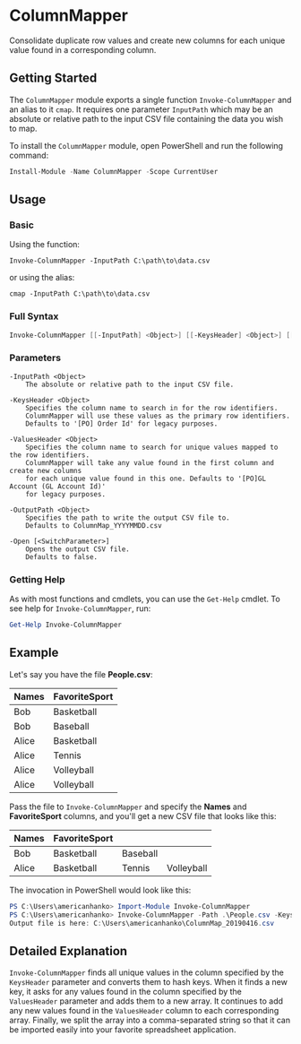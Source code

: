 # ColumnMapper

Consolidate duplicate row values and create new columns for each unique value found in a corresponding column.

## Getting Started

The `ColumnMapper` module exports a single function `Invoke-ColumnMapper` and an alias to it `cmap`. It requires one parameter `InputPath` which may be an absolute or relative path to the input CSV file containing the data you wish to map.

To install the `ColumnMapper` module, open PowerShell and run the following command:

```powershell
Install-Module -Name ColumnMapper -Scope CurrentUser
```

## Usage

### Basic

Using the function:

```
Invoke-ColumnMapper -InputPath C:\path\to\data.csv
```

or using the alias:

```
cmap -InputPath C:\path\to\data.csv
```

### Full Syntax

```powershell
Invoke-ColumnMapper [[-InputPath] <Object>] [[-KeysHeader] <Object>] [[-OutputPath] <Object>] [[-ValuesHeader] <Object>] [-NoExport] [-Open] [<CommonParameters>]
```

### Parameters

    -InputPath <Object>
        The absolute or relative path to the input CSV file.

    -KeysHeader <Object>
        Specifies the column name to search in for the row identifiers.
        ColumnMapper will use these values as the primary row identifiers.
        Defaults to '[PO] Order Id' for legacy purposes.

    -ValuesHeader <Object>
        Specifies the column name to search for unique values mapped to the row identifiers.
        ColumnMapper will take any value found in the first column and create new columns
        for each unique value found in this one. Defaults to '[PO]GL Account (GL Account Id)'
        for legacy purposes.

    -OutputPath <Object>
        Specifies the path to write the output CSV file to.
        Defaults to ColumnMap_YYYYMMDD.csv

    -Open [<SwitchParameter>]
        Opens the output CSV file.
        Defaults to false.

### Getting Help

As with most functions and cmdlets, you can use the `Get-Help` cmdlet. To see help for `Invoke-ColumnMapper`, run:

```powershell
Get-Help Invoke-ColumnMapper
```

## Example

Let's say you have the file **People.csv**:

| Names | FavoriteSport |
|-------|---------------|
| Bob   | Basketball    |
| Bob   | Baseball      |
| Alice | Basketball    |
| Alice | Tennis        |
| Alice | Volleyball    |
| Alice | Volleyball    |

Pass the file to `Invoke-ColumnMapper` and specify the **Names** and **FavoriteSport** columns, and you'll get a new CSV file that looks like this:

| Names | FavoriteSport |          |            |
|-------|---------------|----------|------------|
| Bob   | Basketball    | Baseball |            |
| Alice | Basketball    | Tennis   | Volleyball |

The invocation in PowerShell would look like this:

```powershell
PS C:\Users\americanhanko> Import-Module Invoke-ColumnMapper
PS C:\Users\americanhanko> Invoke-ColumnMapper -Path .\People.csv -KeysHeader Names -ValuesHeader FavoriteSport
Output file is here: C:\Users\americanhanko\ColumnMap_20190416.csv
```

## Detailed Explanation

`Invoke-ColumnMapper` finds all unique values in the column specified by the `KeysHeader` parameter and converts them to hash keys. When it finds a new key,
it asks for any values found in the column specified by the `ValuesHeader` parameter and adds them to a new array. It continues to add any new values
found in the `ValuesHeader` column to each corresponding array. Finally, we split the array into a comma-separated string so that it can be imported
easily into your favorite spreadsheet application.
